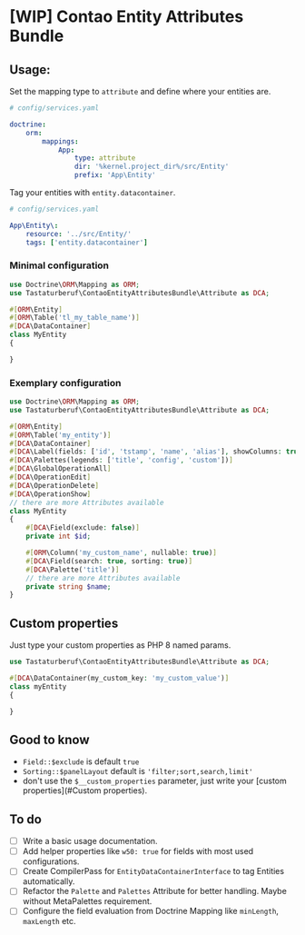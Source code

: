 # [WIP] Contao Entity Attributes Bundle

## Usage:

Set the mapping type to `attribute` and define where your entities are.
```yaml
# config/services.yaml

doctrine:
    orm:
        mappings:
            App:
                type: attribute
                dir: '%kernel.project_dir%/src/Entity'
                prefix: 'App\Entity'
```

Tag your entities with `entity.datacontainer`.
```yaml
# config/services.yaml

App\Entity\:
    resource: '../src/Entity/'
    tags: ['entity.datacontainer']
```

### Minimal configuration

```php
use Doctrine\ORM\Mapping as ORM;
use Tastaturberuf\ContaoEntityAttributesBundle\Attribute as DCA;

#[ORM\Entity]
#[ORM\Table('tl_my_table_name')]
#[DCA\DataContainer]
class MyEntity
{

}
```

### Exemplary configuration

```php
use Doctrine\ORM\Mapping as ORM;
use Tastaturberuf\ContaoEntityAttributesBundle\Attribute as DCA;

#[ORM\Entity]         
#[ORM\Table('my_entity')]
#[DCA\DataContainer]
#[DCA\Label(fields: ['id', 'tstamp', 'name', 'alias'], showColumns: true)]
#[DCA\Palettes(legends: ['title', 'config', 'custom'])]
#[DCA\GlobalOperationAll]
#[DCA\OperationEdit]
#[DCA\OperationDelete]
#[DCA\OperationShow]
// there are more Attributes available
class MyEntity
{
    #[DCA\Field(exclude: false)]
    private int $id;

    #[ORM\Column('my_custom_name', nullable: true)]
    #[DCA\Field(search: true, sorting: true)]
    #[DCA\Palette('title')]
    // there are more Attributes available
    private string $name;
}
```

## Custom properties
Just type your custom properties as PHP 8 named params.
```php
use Tastaturberuf\ContaoEntityAttributesBundle\Attribute as DCA;

#[DCA\DataContainer(my_custom_key: 'my_custom_value')]
class myEntity
{

}
```

## Good to know

- `Field::$exclude` is default `true`
- `Sorting::$panelLayout` default is `'filter;sort,search,limit'`
- don't use the `$__custom_properties` parameter, just write your [custom properties](#Custom properties).

## To do

- [ ] Write a basic usage documentation.
- [ ] Add helper properties like `w50: true` for fields with most used configurations.
- [ ] Create CompilerPass for `EntityDataContainerInterface` to tag Entities automatically.
- [ ] Refactor the `Palette` and `Palettes` Attribute for better handling. Maybe without MetaPalettes requirement.
- [ ] Configure the field evaluation from Doctrine Mapping like `minLength`, `maxLength` etc.
